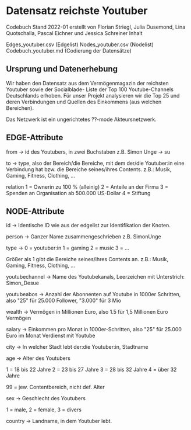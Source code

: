 # Datensatz reichste Youtuber

Codebuch Stand 2022-01 erstellt von Florian Striegl, Julia Dusemond, Lina Quotschalla, Pascal Eichner und Jessica Schreiner
Inhalt

Edges_youtuber.csv (Edgelist)
Nodes_youtuber.csv (Nodelist)
Codebuch_youtuber.md (Codierung der Datensätze)

## Ursprung und Datenerhebung

Wir haben den Datensatz aus dem Vermögenmagazin der reichsten Youtuber sowie der Socialblade- Liste der Top 100 Youtube-Channels Deutschlands erhoben. Für unser Projekt analysieren wir die Top 25 und deren Verbindungen und Quellen des Einkommens (aus welchen Bereichen).

Das Netzwerk ist ein ungerichtetes ??-mode Akteursnetzwerk.

## EDGE-Attribute

from ->  id des Youtubers, in zwei Buchstaben z.B. Simon Unge -> su

to -> type, also der Bereich/die Bereiche, mit dem der/die Youtuber:in eine Verbindung hat bzw. die Bereiche seines/ihres Contents. z.B.: Musik, Gaming, Fitness, Clothing, ...

relation 1 = Ownerin zu 100 % (alleinig) 2 = Anteile an der Firma 3 = Spenden an Organisation ab 500.000 US-Dollar 4 = Stiftung

## NODE-Attribute

id -> Identische ID wie aus der edgelist zur Identifikation der Knoten.

person -> Ganzer Name zusammengeschrieben z.B. SimonUnge 

type -> 0 = youtuber:in 1 = gaming 2 = music 3 = ...

Größer als 1 gibt die Bereiche seines/ihres Contents an. z.B.: Musik, Gaming, Fitness, Clothing, ...

youtubechannel -> Name des Youtubekanals, Leerzeichen mit Unterstrich: Simon_Desue

youtubeabos -> Anzahl der Abonnenten auf Youtube in 1000er Schritten, also "25" für 25.000 Follower, "3.000" für 3 Mio

wealth -> Vermögen in Millionen Euro, also 1.5 für 1,5 Millionen Euro Vermögen

salary -> Einkommen pro Monat in 1000er-Schritten, also "25" für 25.000 Euro im Monat Verdienst mit Youtube

city -> In welcher Stadt lebt der:die Youtuber:in, Stadtname

age -> Alter des Youtubers

1 = 18 bis 22 Jahre 2 = 23 bis 27 Jahre 3 = 28 bis 32 Jahre 4 = über 32 Jahre

99 = jew. Contentbereich, nicht def. Alter

sex -> Geschlecht des Youtubers

1 = male, 2 = female, 3 = divers

country -> Landname, in dem Youtuber lebt.



